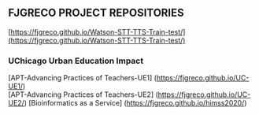 ## FJGRECO PROJECT REPOSITORIES

[https://fjgreco.github.io/Watson-STT-TTS-Train-test/](https://fjgreco.github.io/Watson-STT-TTS-Train-test/)

### UChicago Urban Education Impact
[APT-Advancing Practices of Teachers-UE1] (https://fjgreco.github.io/UC-UE1/)  
[APT-Advancing Practices of Teachers-UE2]  (https://fjgreco.github.io/UC-UE2/) 
[Bioinformatics as a Service] (https://fjgreco.github.io/himss2020/)  
